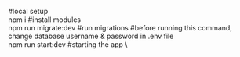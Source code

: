 #local setup \
npm i #install modules \
npm run migrate:dev #run migrations #before running this command, change database username & password in .env file \
npm run start:dev #starting the app \
